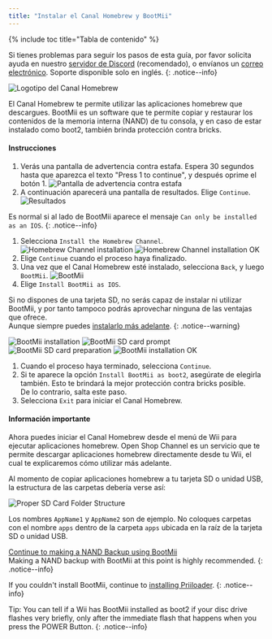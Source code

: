 ```yaml
---
title: "Instalar el Canal Homebrew y BootMii"
---
```


{% include toc title="Tabla de contenido" %}

Si tienes problemas para seguir los pasos de esta guía, por favor solicita ayuda en nuestro [servidor de Discord](https://discord.gg/rc24) (recomendado), o envíanos un [correo electrónico](mailto:support@riiconnect24.net). Soporte disponible solo en inglés.
{: .notice--info}

![Logotipo del Canal Homebrew](/images/hbc.png)

El Canal Homebrew te permite utilizar las aplicaciones homebrew que descargues. BootMii es un software que te permite copiar y restaurar los contenidos de la memoria interna (NAND) de tu consola, y en caso de estar instalado como boot2, también brinda protección contra bricks.

#### Instrucciones

1. Verás una pantalla de advertencia contra estafa. Espera 30 segundos hasta que aparezca el texto "Press 1 to continue", y después oprime el botón 1. ![Pantalla de advertencia contra estafa](/images/hackmii/scam.png)
1. A continuación aparecerá una pantalla de resultados. Elige `Continue`. ![Resultados](/images/hackmii/test_results.png)

Es normal si al lado de BootMii aparece el mensaje `Can only be installed as an IOS`.
{: .notice--info}

1. Selecciona `Install the Homebrew Channel`. ![Homebrew Channel installation](/images/hackmii/hbc_install.png) ![Homebrew Channel installation OK](/images/hackmii/hbc_install_ok.png)
1. Elige `Continue` cuando el proceso haya finalizado.
1. Una vez que el Canal Homebrew esté instalado, selecciona `Back`, y luego `BootMii`. ![BootMii](/images/hackmii/bootmii_install.png)
1. Elige `Install BootMii as IOS`.

Si no dispones de una tarjeta SD, no serás capaz de instalar ni utilizar BootMii, y por tanto tampoco podrás aprovechar ninguna de las ventajas que ofrece. <br> Aunque siempre puedes [instalarlo más adelante](hackmii).
{: .notice--warning}

![BootMii installation](/images/hackmii/bootmii_install1.png) ![BootMii SD card prompt](/images/hackmii/bootmii_install2.png) ![BootMii SD card preparation](/images/hackmii/bootmii_install3.png) ![BootMii installation OK](/images/hackmii/bootmii_install_ok.png)
1. Cuando el proceso haya terminado, selecciona `Continue`.
1. Si te aparece la opción `Install BootMii as boot2`, asegúrate de elegirla también. Esto te brindará la mejor protección contra bricks posible. <br> De lo contrario, salta este paso.
1. Selecciona `Exit` para iniciar el Canal Homebrew.


#### Información importante

Ahora puedes iniciar el Canal Homebrew desde el menú de Wii para ejecutar aplicaciones homebrew. Open Shop Channel es un servicio que te permite descargar aplicaciones homebrew directamente desde tu Wii, el cual te explicaremos cómo utilizar más adelante.

Al momento de copiar aplicaciones homebrew a tu tarjeta SD o unidad USB, la estructura de las carpetas debería verse así:

![Proper SD Card Folder Structure](images/Wii/FolderStructure.png)

Los nombres `AppName1` y `AppName2` son de ejemplo. No coloques carpetas con el nombre `apps` dentro de la carpeta `apps` ubicada en la raíz de la tarjeta SD o unidad USB.

[Continue to making a NAND Backup using BootMii](bootmii)<br> Making a NAND backup with BootMii at this point is highly recommended.
{: .notice--info}

If you couldn't install BootMii, continue to [installing Priiloader](priiloader).
{: .notice--info}

Tip: You can tell if a Wii has BootMii installed as boot2 if your disc drive flashes very briefly, only after the immediate flash that happens when you press the POWER Button.
{: .notice--info}
